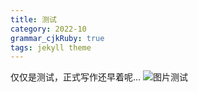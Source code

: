 ```yaml
---
title: 测试
category: 2022-10
grammar_cjkRuby: true
tags: jekyll theme
---
```



仅仅是测试，正式写作还早着呢...
![图片测试](https://pbs.twimg.com/media/FeNfmgBagAEjJm4?format=jpg&name=small)